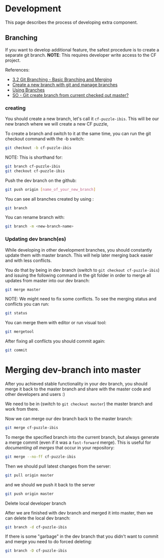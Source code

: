 # Development

This page describes the process of developing extra component.

## Branching

If you want to develop additional feature, the safest procedure is to create a separate git branch. **NOTE**: This requires developer write access to the CF project.

References:
+ [3.2 Git Branching - Basic Branching and Merging](https://git-scm.com/book/en/v2/Git-Branching-Basic-Branching-and-Merging)
+ [Create a new branch with git and manage branches](https://github.com/Kunena/Kunena-Forum/wiki/Create-a-new-branch-with-git-and-manage-branches)
+ [Using Branches](https://www.atlassian.com/git/tutorials/using-branches/)
+ [SO - Git create branch from current checked out master?](http://stackoverflow.com/questions/1453129/git-create-branch-from-current-checked-out-master)

### creating

You should create a new branch, let's call it `cf-puzzle-ibis`. This will be our new branch where we will create a new CF puzzle,

To create a branch and switch to it at the same time, you can run the git checkout command with the -b switch:

```sh
git checkout -b cf-puzzle-ibis
```

NOTE: This is shorthand for:

```sh
git branch cf-puzzle-ibis
git checkout cf-puzzle-ibis
```

Push the dev branch on the github:

```sh
git push origin [name_of_your_new_branch]
```

You can see all branches created by using :

```sh
git branch
```

You can rename branch with:

```sh
git branch -m <new-branch-name>
```

### Updating dev branch(es)

While developing in other development branches, you should constantly update them with master branch. This will help later merging back easier and with less conflicts.

You do that by being in dev branch (switch to `git checkout cf-puzzle-ibis`) and issuing the following command in the git folder in order to merge all updates from master into our dev branch:

```sh
git merge master
```

NOTE: We might need to fix some conflicts. To see the merging status and conflicts you can run:

```sh
git status
```

You can merge them with editor or run visual tool:

```sh
git mergetool
```

After fixing all conflicts you should commit again:

```sh
git commit
```

# Merging dev-branch into master

After you achieved stable functionality in your dev branch, you should merge it back to the master branch and share with the master code and other developers and users :)

We need to be in (switch to `git checkout master`) the master branch and work from
there.

Now we can merge our dev branch back to the master branch:

```sh
git merge cf-puzzle-ibis
```

To merge the specified branch into the current branch, but always generate a merge commit (even if it was a `fast-forward` merge). This is useful for *documenting all merges* that occur in your repository:

```sh
git merge --no-ff cf-puzzle-ibis
```


Then we should pull latest changes from the server:

```sh
git pull origin master
```

and we should we push it back to the server

```sh
git push origin master
```

Delete local developer branch

After we are finished with dev branch and merged it into master, then we can delete the local dev branch:

```sh
git branch -d cf-puzzle-ibis
```

If there is some "garbage" in the dev branch that you didn't want to commit and merge you need to do forced deleting:

```sh
git branch -D cf-puzzle-ibis
```
